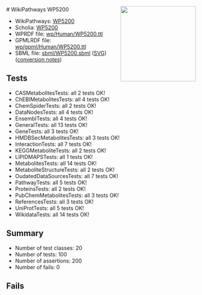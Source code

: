 <img style="float: right; width: 200px" src="../logo.png" />
# WikiPathways WP5200

* WikiPathways: [WP5200](https://identifiers.org/wikipathways:WP5200)
* Scholia: [WP5200](https://scholia.toolforge.org/wikipathways/WP5200)
* WPRDF file: [wp/Human/WP5200.ttl](../wp/Human/WP5200.ttl)
* GPMLRDF file: [wp/gpml/Human/WP5200.ttl](../wp/gpml/Human/WP5200.ttl)
* SBML file: [sbml/WP5200.sbml](../sbml/WP5200.sbml) ([SVG](../sbml/WP5200.svg)) ([conversion notes](../sbml/WP5200.txt))

## Tests
* CASMetabolitesTests: all 2 tests OK!
* ChEBIMetabolitesTests: all 4 tests OK!
* ChemSpiderTests: all 2 tests OK!
* DataNodesTests: all 4 tests OK!
* EnsemblTests: all 4 tests OK!
* GeneralTests: all 13 tests OK!
* GeneTests: all 3 tests OK!
* HMDBSecMetabolitesTests: all 3 tests OK!
* InteractionTests: all 7 tests OK!
* KEGGMetaboliteTests: all 2 tests OK!
* LIPIDMAPSTests: all 1 tests OK!
* MetabolitesTests: all 14 tests OK!
* MetaboliteStructureTests: all 2 tests OK!
* OudatedDataSourcesTests: all 7 tests OK!
* PathwayTests: all 5 tests OK!
* ProteinsTests: all 2 tests OK!
* PubChemMetabolitesTests: all 3 tests OK!
* ReferencesTests: all 3 tests OK!
* UniProtTests: all 5 tests OK!
* WikidataTests: all 14 tests OK!


## Summary

* Number of test classes: 20
* Number of tests: 100
* Number of assertions: 200
* Number of fails: 0

## Fails

